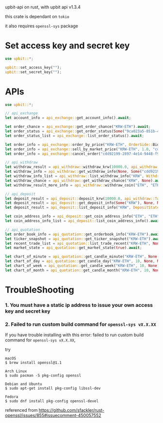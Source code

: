 upbit-api on rust, with upbit api v1.3.4


this crate is dependant on `tokio`

it also requires `openssl-sys` package

# Set access key and secret key
```rust
use upbit::*;

upbit::set_access_key("");
upbit::set_secret_key("");
```

# APIs
```rust
use upbit::*;

// api_exchange
let account_info = api_exchange::get_account_info().await;

let order_chance = api_exchange::get_order_chance("KRW-ETH").await;
let order_status = api_exchange::get_order_status(Some("9ca023a5-851b-4fec-9f0a-48cd83c2eaae"), None).await;
let order_status_list = api_exchange::list_order_status().await;

let order_info = api_exchange::order_by_price("KRW-ETH", OrderSide::Bid, 5000.0, 1_435_085.0, OrderType::Limit, None).await;
let order_info = api_exchange::sell_by_market_price("KRW-ETH", 1.0, "cdd92199-2897-4e14-9448-f923320408ad").await;
let order_info = api_exchange::cancel_order("cdd92199-2897-4e14-9448-f923320408ad").await;

// api_withdraw
let withdraw_result = api_withdraw::withdraw_krw(10000.0, api_withdraw::TwoFactorType::KakaoPay).await;
let withdraw_info = api_withdraw::get_withdraw_info(None, Some("cdd92199-2897-4e14-9448-f923320408ad"), None).await;
let withdraw_info_list = api_withdraw::list_withdraw_info("KRW", WithdrawState::Done, None, None, 10, 0, OrderBy::Asc).await;
let withdraw_chance = api_withdraw::get_withdraw_chance("KRW", None).await;
let withdraw_result_more_info = api_withdraw::withdraw_coin("ETH", "ETH", 0.05, "0x40268F1e99F76b658c6D52d89166EE289EfC225d", None, TransactionType::Default).await;

// api_deposit
let deposit_result = api_deposit::deposit_krw(10000.0, api_withdraw::TwoFactorType::KakaoPay).await
let deposit_result = api_deposit::get_deposit_info(Some("KRW"), None, None).await;
let deposit_result = api_deposit::list_deposit_info("KRW", DepositState::Rejected, None, None, 10, 0, OrderBy::Asc).await;

let coin_address_info = api_deposit::get_coin_address_info("ETH", "ETH").await:
let coin_address_info_list = api_deposit::list_coin_address_info().await;

// api_quotation
let order_book_info = api_quotation::get_orderbook_info("KRW-ETH").await;
let ticker_snapshot = api_quotation::get_ticker_snapshot("KRW-ETH").await;
let recent_trade_list = api_quotation::list_trade_recent("KRW-ETH", None, 3, "0".to_string(), None).await;
let market_state = api_quotation::get_market_state(true).await;

let chart_of_minute = api_quotation::get_candle_minute("KRW-ETH", None, 50, CandleMinute::Min10).await;
let chart_of_day = api_quotation::get_candle_day("KRW-ETH", 10, None, None).await;
let chart_of_week = api_quotation::get_candle_week("KRW-ETH", 10, None).await;
let chart_of_month = api_quotation::get_candle_month("KRW-ETH", 10, None).await;

```

# TroubleShooting

### 1. You must have a static ip address to issue your own access key and secret key

### 2. Failed to run custom build command for `openssl-sys vX.X.XX`

If you have trouble installing with this error: failed to run custom build command for `openssl-sys vX.X.XX`, 

try
```
macOS
$ brew install openssl@1.1

Arch Linux
$ sudo pacman -S pkg-config openssl

Debian and Ubuntu
$ sudo apt-get install pkg-config libssl-dev

Fedora
$ sudo dnf install pkg-config openssl-devel
```
referenced from https://github.com/sfackler/rust-openssl/issues/855#issuecomment-450057552
